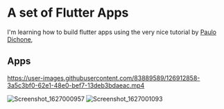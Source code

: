 # A set of Flutter Apps

I'm learning how to build flutter apps using the very nice tutorial by [Paulo Dichone](https://github.com/PacktPublishing/The-Complete-Flutter-and-Dart-App-Development-Course-),

## Apps


https://user-images.githubusercontent.com/83889589/126912858-3a5c3bf0-62e1-48e0-bef7-13deb3bdaeac.mp4


![Screenshot_1627000957](https://user-images.githubusercontent.com/83889589/126725867-58b4ad17-933e-4d50-b128-eccdaf280eae.png)
![Screenshot_1627001093](https://user-images.githubusercontent.com/83889589/126725898-55308f73-1143-44c3-acab-037ae5795e16.png)


